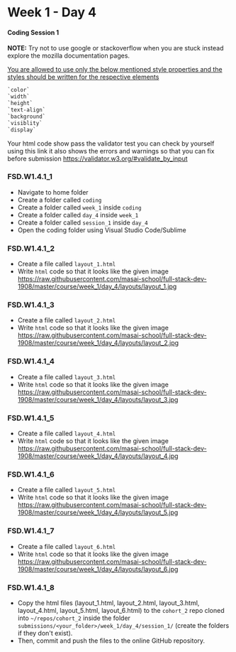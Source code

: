 # Week 1 - Day 4

#### Coding Session 1

**NOTE:** Try not to use google or stackoverflow when you are stuck instead explore the mozilla documentation pages.

<u>You are allowed to use only the below mentioned style properties and the styles should be written for the respective elements</u>

```css
`color`
`width`
`height`
`text-align`
`background`
`visiblity`
`display`
```



Your html code show pass the validator test you can check by yourself using this link it also shows the errors and warnings so that you can fix before submission https://validator.w3.org/#validate_by_input

### FSD.W1.4.1_1 

- Navigate to home folder 
- Create a folder called `coding` 
- Create a folder called `week_1` inside `coding`
- Create a folder called `day_4` inside `week_1`
- Create a folder called `session_1` inside `day_4`
- Open the coding folder using Visual Studio Code/Sublime 

### FSD.W1.4.1_2

- Create a file called `layout_1.html` 
- Write `html` code so that it looks like the given image https://raw.githubusercontent.com/masai-school/full-stack-dev-1908/master/course/week_1/day_4/layouts/layout_1.jpg

### FSD.W1.4.1_3

- Create a file called `layout_2.html` 
- Write `html` code so that it looks like the given image https://raw.githubusercontent.com/masai-school/full-stack-dev-1908/master/course/week_1/day_4/layouts/layout_2.jpg

### FSD.W1.4.1_4

- Create a file called `layout_3.html` 
- Write `html` code so that it looks like the given image https://raw.githubusercontent.com/masai-school/full-stack-dev-1908/master/course/week_1/day_4/layouts/layout_3.jpg

### FSD.W1.4.1_5

- Create a file called `layout_4.html` 
- Write `html` code so that it looks like the given image https://raw.githubusercontent.com/masai-school/full-stack-dev-1908/master/course/week_1/day_4/layouts/layout_4.jpg

### FSD.W1.4.1_6

- Create a file called `layout_5.html` 
- Write `html` code so that it looks like the given image https://raw.githubusercontent.com/masai-school/full-stack-dev-1908/master/course/week_1/day_4/layouts/layout_5.jpg

### FSD.W1.4.1_7

- Create a file called `layout_6.html` 
- Write `html` code so that it looks like the given image https://raw.githubusercontent.com/masai-school/full-stack-dev-1908/master/course/week_1/day_4/layouts/layout_6.jpg

### FSD.W1.4.1_8

- Copy the html files (layout_1.html, layout_2.html, layout_3.html, layout_4.html, layout_5.html, layout_6.html) to the `cohort_2` repo cloned into `~/repos/cohort_2` inside the folder `submissions/<your_folder>/week_1/day_4/session_1/`  (create the folders if they don't exist). 
- Then, commit and push the files to the online GitHub repository.
